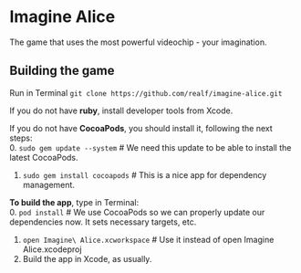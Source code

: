 Imagine Alice
=============   

The game that uses the most powerful videochip - your imagination.  

## Building the game
Run in Terminal `git clone https://github.com/realf/imagine-alice.git`

If you do not have **ruby**, install developer tools from Xcode.  

If you do not have **CocoaPods**, you should install it, following the next steps:  
0. `sudo gem update --system` # We need this update to be able to install the latest CocoaPods.  
1. `sudo gem install cocoapods` # This is a nice app for dependency management.  

**To build the app**, type in Terminal:  
0. `pod install` # We use CocoaPods so we can properly update our dependencies now. It sets necessary targets, etc.  
1. `open Imagine\ Alice.xcworkspace` # Use it instead of open Imagine Alice.xcodeproj  
2. Build the app in Xcode, as usually.
